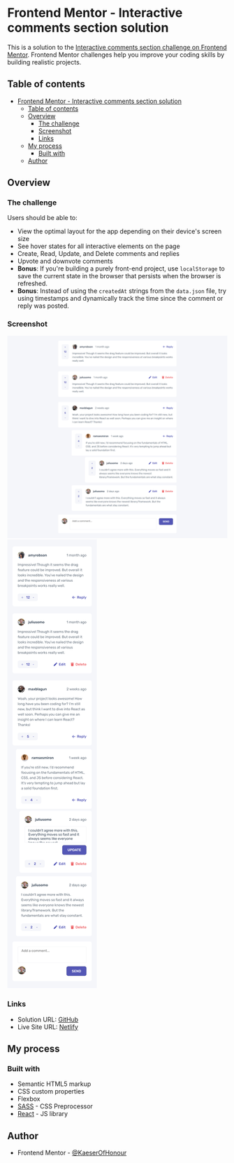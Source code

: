 # Frontend Mentor - Interactive comments section solution

This is a solution to the [Interactive comments section challenge on Frontend Mentor](https://www.frontendmentor.io/challenges/interactive-comments-section-iG1RugEG9). Frontend Mentor challenges help you improve your coding skills by building realistic projects.

## Table of contents

- [Frontend Mentor - Interactive comments section solution](#frontend-mentor---interactive-comments-section-solution)
  - [Table of contents](#table-of-contents)
  - [Overview](#overview)
    - [The challenge](#the-challenge)
    - [Screenshot](#screenshot)
    - [Links](#links)
  - [My process](#my-process)
    - [Built with](#built-with)
  - [Author](#author)

## Overview

### The challenge

Users should be able to:

-   View the optimal layout for the app depending on their device's screen size
-   See hover states for all interactive elements on the page
-   Create, Read, Update, and Delete comments and replies
-   Upvote and downvote comments
-   **Bonus**: If you're building a purely front-end project, use `localStorage` to save the current state in the browser that persists when the browser is refreshed.
-   **Bonus**: Instead of using the `createdAt` strings from the `data.json` file, try using timestamps and dynamically track the time since the comment or reply was posted.

### Screenshot

![](./Screenshots/Large.png)
![](./Screenshots/Small.png)

### Links

-   Solution URL: [GitHub](https://github.com/KaeserOfHonour/Interactive-Comment-Section)
-   Live Site URL: [Netlify](https://smug-interactive-comment-section.netlify.app)

## My process

### Built with

-   Semantic HTML5 markup
-   CSS custom properties
-   Flexbox
-   [SASS](https://sass-lang.com/) - CSS Preprocessor
-   [React](https://reactjs.org/) - JS library

## Author

-   Frontend Mentor - [@KaeserOfHonour](https://www.frontendmentor.io/profile/KaeserOfHonour)
